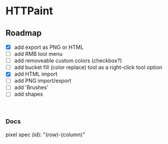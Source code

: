 # HTTPaint

## Roadmap

-   [x] add export as PNG or HTML 
-   [ ] add RMB tool menu
-   [ ] add removeable custom colors (checkbox?)
-   [ ] add bucket fill (color replace) tool as a right-click tool option
-   [x] add HTML import
-   [ ] add PNG import/export
-   [ ] add 'Brushes'
-   [ ] add shapes

​	

### Docs

pixel spec (id): "(row)-(column)"